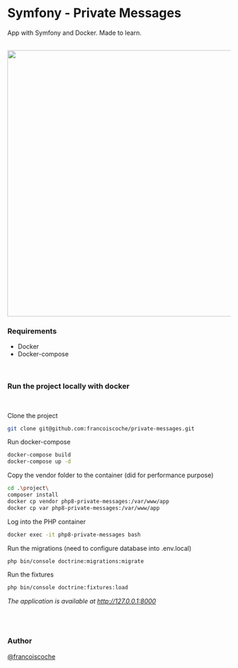 # Symfony - Private Messages 
App with Symfony and Docker. Made to learn.

<br>

 <img src="https://user-images.githubusercontent.com/102531037/204605571-bebf1060-4c44-4fa3-b615-f18f5d16d5bc.gif" width="600"/>



<br>

### Requirements

- Docker
- Docker-compose

<br>

### Run the project locally with docker
<br>

Clone the project
```bash
git clone git@github.com:francoiscoche/private-messages.git
```

Run docker-compose
```bash
docker-compose build
docker-compose up -d
```

Copy the vendor folder to the container (did for performance purpose)
```bash
cd .\project\
composer install
docker cp vendor php8-private-messages:/var/www/app
docker cp var php8-private-messages:/var/www/app
```

Log into the PHP container
```bash
docker exec -it php8-private-messages bash
```

Run the migrations (need to configure database into .env.local)
```bash
php bin/console doctrine:migrations:migrate
```

Run the fixtures 
```bash
php bin/console doctrine:fixtures:load
```


*The application is available at http://127.0.0.1:8000*

<br><br>


### Author

[@francoiscoche](https://github.com/francoiscoche)
